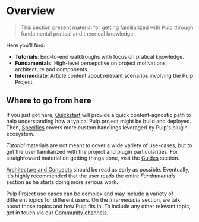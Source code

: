 # Overview

> This section present material for getting familiarized with Pulp through fundamental pratical and theorical knowledge.

Here you'll find:

- **Tutorials**: End-to-end walktroughs with focus on pratical knowledge.
- **Fundamentals**: High-level persepctive on project motivations, architecture and components.
- **Intermediate**: Article content about relevant scenarios involving the Pulp Project.

## Where to go from here

If you just got here, [Quickstart](quickstart) will provide a quick content-agnostic path to help understanding how a typical Pulp project might be build and deployed.
Then, [Specifics](#) covers more custom handlings leveraged by Pulp's plugin ecosystem.

*Tutorial* materials are not meant to cover a wide variety of use-cases, but to get the user familiarized with the project and plugin particularities.
For straighfoward material on getting things done, visit the [Guides](/docs/guides/index.md) section.

[Architecture and Concepts](#) should be read as early as possible.
Eventually, it's highly recommended that the user reads the entire *Fundamentals* section as he starts doing more serious work. 

Pulp Project use cases can be complex and may include a variety of different topics for different users.
On the *Intermediate* section, we talk about those topics and how Pulp fits in.
To include any other relevant topic, get in touch via our [Community channels](#).
